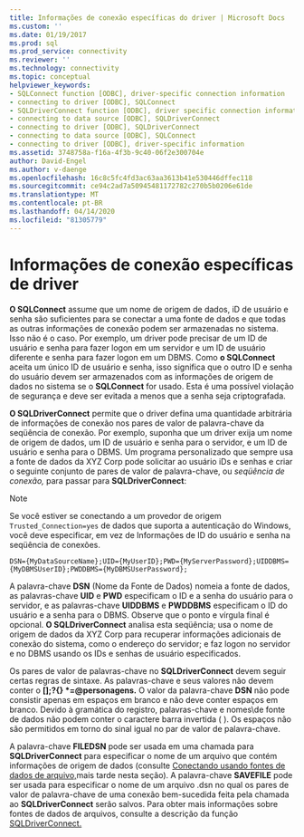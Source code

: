 ```yaml
---
title: Informações de conexão específicas do driver | Microsoft Docs
ms.custom: ''
ms.date: 01/19/2017
ms.prod: sql
ms.prod_service: connectivity
ms.reviewer: ''
ms.technology: connectivity
ms.topic: conceptual
helpviewer_keywords:
- SQLConnect function [ODBC], driver-specific connection information
- connecting to driver [ODBC], SQLConnect
- SQLDriverConnect function [ODBC], driver specific connection information
- connecting to data source [ODBC], SQLDriverConnect
- connecting to driver [ODBC], SQLDriverConnect
- connecting to data source [ODBC], SQLConnect
- connecting to driver [ODBC], driver-specific information
ms.assetid: 3748758a-f16a-4f3b-9c40-06f2e300704e
author: David-Engel
ms.author: v-daenge
ms.openlocfilehash: 16c8c5fc4fd3ac63aa3613b41e530446dffec118
ms.sourcegitcommit: ce94c2ad7a50945481172782c270b5b0206e61de
ms.translationtype: MT
ms.contentlocale: pt-BR
ms.lasthandoff: 04/14/2020
ms.locfileid: "81305779"
---
```

# <a name="driver-specific-connection-information"></a>Informações de conexão específicas de driver
**O SQLConnect** assume que um nome de origem de dados, iD de usuário e senha são suficientes para se conectar a uma fonte de dados e que todas as outras informações de conexão podem ser armazenadas no sistema. Isso não é o caso. Por exemplo, um driver pode precisar de um ID de usuário e senha para fazer logon em um servidor e um ID de usuário diferente e senha para fazer logon em um DBMS. Como **o SQLConnect** aceita um único ID de usuário e senha, isso significa que o outro ID e senha do usuário devem ser armazenados com as informações de origem de dados no sistema se o **SQLConnect** for usado. Esta é uma possível violação de segurança e deve ser evitada a menos que a senha seja criptografada.  
  
 **O SQLDriverConnect** permite que o driver defina uma quantidade arbitrária de informações de conexão nos pares de valor de palavra-chave da seqüência de conexão. Por exemplo, suponha que um driver exija um nome de origem de dados, um ID de usuário e senha para o servidor, e um ID de usuário e senha para o DBMS. Um programa personalizado que sempre usa a fonte de dados da XYZ Corp pode solicitar ao usuário iDs e senhas e criar o seguinte conjunto de pares de valor de palavra-chave, ou *seqüência de conexão,* para passar para **SQLDriverConnect**:  
  
> [!NOTE]  
>  Se você estiver se conectando a um provedor de origem `Trusted_Connection=yes` de dados que suporta a autenticação do Windows, você deve especificar, em vez de Informações de ID do usuário e senha na seqüência de conexões.  
  
```  
DSN={MyDataSourceName};UID={MyUserID};PWD={MyServerPassword};UIDDBMS={MyDBMSUserID};PWDDBMS={MyDBMSUserPassword};  
```  
  
 A palavra-chave **DSN** (Nome da Fonte de Dados) nomeia a fonte de dados, as palavras-chave **UID** e **PWD** especificam o ID e a senha do usuário para o servidor, e as palavras-chave **UIDDBMS** e **PWDDBMS** especificam o ID do usuário e a senha para o DBMS. Observe que o ponto e vírgula final é opcional. **O SQLDriverConnect** analisa esta seqüência; usa o nome de origem de dados da XYZ Corp para recuperar informações adicionais de conexão do sistema, como o endereço do servidor; e faz logon no servidor e no DBMS usando os IDs e senhas de usuário especificados.  
  
 Os pares de valor de palavras-chave no **SQLDriverConnect** devem seguir certas regras de sintaxe. As palavras-chave e seus valores não devem conter o **[];?{} \*=@personagens.** O valor da palavra-chave **DSN** não pode consistir apenas em espaços em branco e não deve conter espaços em branco. Devido à gramática do registro, palavras-chave e nomes\\de fonte de dados não podem conter o caractere barra invertida ( ). Os espaços não são permitidos em torno do sinal igual no par de valor de palavra-chave.  
  
 A palavra-chave **FILEDSN** pode ser usada em uma chamada para **SQLDriverConnect** para especificar o nome de um arquivo que contém informações de origem de dados (consulte [Conectando usando fontes de dados de arquivo,](../../../odbc/reference/develop-app/connecting-using-file-data-sources.md)mais tarde nesta seção). A palavra-chave **SAVEFILE** pode ser usada para especificar o nome de um arquivo .dsn no qual os pares de valor de palavra-chave de uma conexão bem-sucedida feita pela chamada ao **SQLDriverConnect** serão salvos. Para obter mais informações sobre fontes de dados de arquivos, consulte a descrição da função [SQLDriverConnect.](../../../odbc/reference/syntax/sqldriverconnect-function.md)
